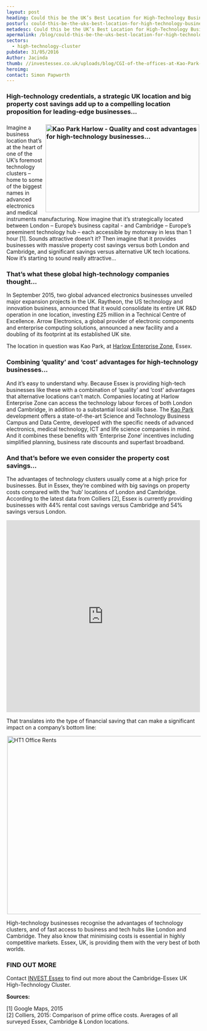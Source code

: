```yaml
---
layout: post
heading: Could this be the UK’s Best Location for High-Technology Businesses?
posturl: could-this-be-the-uks-best-location-for-high-technology-businesses
metadesc: Could this be the UK’s Best Location for High-Technology Businesses? Essex has high-tech credentials, a strategic UK location & big property cost savings
apermalink: /blog/could-this-be-the-uks-best-location-for-high-technology-businesses
sectors:
  - high-technology-cluster 
pubdate: 31/05/2016
Author: Jacinda
thumb: //investessex.co.uk/uploads/blog/CGI-of-the-offices-at-Kao-Park-mini.jpg
heroimg: 
contact: Simon Papworth
---
```

<h3>High-technology credentials, a strategic UK location and big property cost savings add up to a compelling location proposition for leading-edge businesses…</h3><h3><img alt='Kao Park Harlow - Quality and cost advantages for high-technology businesses…' src='http://www.investessex.co.uk/uploads/about/CGI-of-the-offices-at-Kao-Park-700-x-400px.jpg' style='width: 400px; height: 229px; margin-left: 2px; margin-right: 2px; float: right;'/></h3><p>Imagine a business location that’s at the heart of one of the UK’s foremost technology clusters – home to some of the biggest names in advanced electronics and medical instruments manufacturing. Now imagine that it’s strategically located between London – Europe’s business capital - and Cambridge – Europe’s preeminent technology hub – each accessible by motorway in less than 1 hour [1]. Sounds attractive doesn’t it? Then imagine that it provides businesses with massive property cost savings versus both London and Cambridge, and significant savings versus alternative UK tech locations. Now it’s starting to sound really attractive…</p><h3>That’s what these global high-technology companies thought…</h3><p>In September 2015, two global advanced electronics businesses unveiled major expansion projects in the UK. Raytheon, the US technology and innovation business, announced that it would consolidate its entire UK R&amp;D operation in one location, investing £25 million in a Technical Centre of Excellence. Arrow Electronics, a global provider of electronic components and enterprise computing solutions, announced a new facility and a doubling of its footprint at its established UK site.</p><p>The location in question was Kao Park, at <a href='http://investessex.co.uk/studies/place-studies/harlow_enterprise' target='_blank'>Harlow Enterprise Zone</a>, Essex.</p><h3>Combining ‘quality’ and ‘cost’ advantages for high-technology businesses…</h3><p>And it’s easy to understand why. Because Essex is providing high-tech businesses like these with a combination of ‘quality’ and ‘cost’ advantages that alternative locations can’t match. Companies locating at Harlow Enterprise Zone can access the technology labour forces of both London and Cambridge, in addition to a substantial local skills base. The <a href='http://www.kaopark.com/' target='_blank'>Kao Park</a> development offers a state-of-the-art Science and Technology Business Campus and Data Centre, developed with the specific needs of advanced electronics, medical technology, ICT and life science companies in mind. And it combines these benefits with ‘Enterprise Zone’ incentives including simplified planning, business rate discounts and superfast broadband.</p><h3>And that’s before we even consider the property cost savings…</h3><p>The advantages of technology clusters usually come at a high price for businesses. But in Essex, they’re combined with big savings on property costs compared with the ‘hub’ locations of London and Cambridge. According to the latest data from Colliers [2], Essex is currently providing businesses with 44% rental cost savings versus Cambridge and 54% savings versus London.</p><p><iframe class='essexchart' frameborder='0' height='500px' src='http://essexcharts.appspot.com/esx2-7.html' width='100%'></iframe></p><p>That translates into the type of financial saving that can make a significant impact on a company’s bottom line:</p><p><img alt='HT1 Office Rents' src='http://www.investessex.co.uk/uploads/about/HT1_Office_Rents_600.png' style='width: 600px; height: 464px; margin-left: 2px; margin-right: 2px;'/></p><p>High-technology businesses recognise the advantages of technology clusters, and of fast access to business and tech hubs like London and Cambridge. They also know that minimising costs is essential in highly competitive markets. Essex, UK, is providing them with the very best of both worlds.</p><h3>FIND OUT MORE</h3><p>Contact <a href='../index.html'>INVEST Essex</a> to find out more about the Cambridge-Essex UK High-Technology Cluster.</p><p><strong>Sources:</strong></p><p>[1] Google Maps, 2015<br/>[2] Colliers, 2015: Comparison of prime office costs. Averages of all surveyed Essex, Cambridge &amp; London locations.</p>